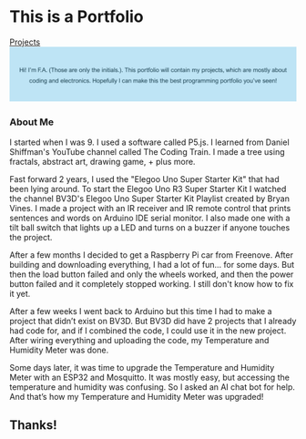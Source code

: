 # This is a Portfolio
[Projects](projects.md)
![](GithubWebsiteHeadline.png)

### About Me
I started when I was 9. I used a software called P5.js. I learned from Daniel Shiffman's YouTube channel called The Coding Train. I made a tree using fractals, abstract art, drawing game, + plus more.

Fast forward 2 years, I used the "Elegoo Uno Super Starter Kit" that had been lying around. To start the Elegoo Uno R3 Super Starter Kit I watched the channel BV3D's Elegoo Uno Super Starter Kit Playlist created by Bryan Vines. I made a project with an IR receiver and IR remote control that prints sentences and words on Arduino IDE serial monitor. I also made one with a tilt ball switch that lights up a LED and turns on a buzzer if anyone touches the project.

After a few months I decided to get a Raspberry Pi car from Freenove. After building and downloading everything, I had a lot of fun... for some days. But then the load button failed and only the wheels worked, and then the power button failed and it completely stopped working. I still don't know how to fix it yet.

After a few weeks I went back to Arduino but this time I had to make a project that didn’t exist on BV3D. But BV3D did have 2 projects that I already had code for, and if I combined the code, I could use it in the new project. After wiring everything and uploading the code, my Temperature and Humidity Meter was done.

Some days later, it was time to upgrade the Temperature and Humidity Meter with an ESP32 and Mosquitto. It was mostly easy, but accessing the temperature and humidity was confusing. So I asked an AI chat bot for help. And that’s how my Temperature and Humidity Meter was upgraded!

## Thanks!
